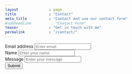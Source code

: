 ```yaml
---
layout              : page
title               : "Contact"
meta_title          : "Contact and use our contact form"
#subheadline         : "Contact Form"
teaser              : "Get in touch with me"
permalink           : "/contact/"
---
```


<form accept-charset="UTF-8" action="https://getform.io/f/aab5ebb1-09eb-4849-9b3e-3d39720ecf78" method="POST" enctype="multipart/form-data" target="_blank">
          <div class="form-group">
            <label for="inputEmail" required="required">Email address</label>
            <input type="email" name="email" class="form-control" id="inputEmail" aria-describedby="emailHelp" placeholder="Enter email">
          </div>
          <div class="form-group">
            <label for="inputName">Name</label>
            <input type="text" name="name" class="form-control" id="**exampleInputName**" placeholder="Enter your name" required="required">
          </div>
           <div class="form-group">
            <label for="inputMessage">Message</label>
            <input type="text" name="message" class="form-control" id="inputMessage" placeholder="Enter your message" required="required">
          </div>
          <button type="submit" class="btn btn-primary">Submit</button>
        </form>
